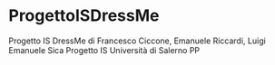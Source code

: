 # ProgettoISDressMe
Progetto IS DressMe di Francesco Ciccone, Emanuele Riccardi, Luigi Emanuele Sica
Progetto IS Università di Salerno
PP
